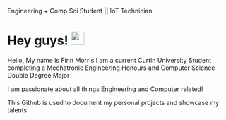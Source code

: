 Engineering + Comp Sci Student || IoT Technician


# Hey guys! <img src="https://raw.githubusercontent.com/finnmo/profile/master/wave.gif" width="30px">

Hello, My name is Finn Morris
I am a current Curtin University Student completing a Mechatronic Engineering Honours and Computer Science Double Degree Major

I am passionate about all things Engineering and Computer related!

This Github is used to document my personal projects and showcase my talents.

